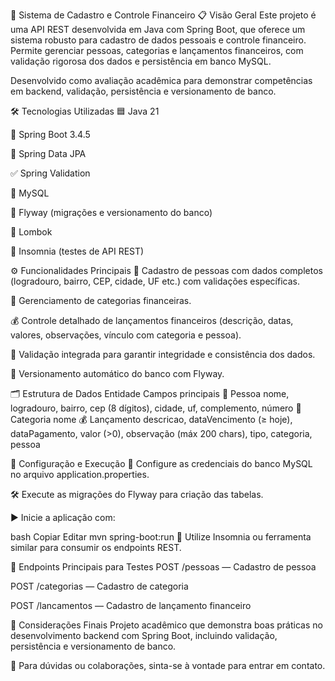 💼 Sistema de Cadastro e Controle Financeiro
📋 Visão Geral
Este projeto é uma API REST desenvolvida em Java com Spring Boot, que oferece um sistema robusto para cadastro de dados pessoais e controle financeiro. Permite gerenciar pessoas, categorias e lançamentos financeiros, com validação rigorosa dos dados e persistência em banco MySQL.

Desenvolvido como avaliação acadêmica para demonstrar competências em backend, validação, persistência e versionamento de banco.

🛠 Tecnologias Utilizadas
🟦 Java 21

🌱 Spring Boot 3.4.5

💾 Spring Data JPA

✅ Spring Validation

🐬 MySQL

🔄 Flyway (migrações e versionamento do banco)

🧹 Lombok

🔧 Insomnia (testes de API REST)

⚙️ Funcionalidades Principais
👤 Cadastro de pessoas com dados completos (logradouro, bairro, CEP, cidade, UF etc.) com validações específicas.

📂 Gerenciamento de categorias financeiras.

💰 Controle detalhado de lançamentos financeiros (descrição, datas, valores, observações, vínculo com categoria e pessoa).

🔐 Validação integrada para garantir integridade e consistência dos dados.

📑 Versionamento automático do banco com Flyway.

🗂 Estrutura de Dados
Entidade	Campos principais
👤 Pessoa	nome, logradouro, bairro, cep (8 dígitos), cidade, uf, complemento, número
📂 Categoria	nome
💰 Lançamento	descricao, dataVencimento (≥ hoje), dataPagamento, valor (>0), observação (máx 200 chars), tipo, categoria, pessoa

🚀 Configuração e Execução
🔧 Configure as credenciais do banco MySQL no arquivo application.properties.

🛠 Execute as migrações do Flyway para criação das tabelas.

▶️ Inicie a aplicação com:

bash
Copiar
Editar
mvn spring-boot:run
📲 Utilize Insomnia ou ferramenta similar para consumir os endpoints REST.

📡 Endpoints Principais para Testes
POST /pessoas — Cadastro de pessoa

POST /categorias — Cadastro de categoria

POST /lancamentos — Cadastro de lançamento financeiro

📌 Considerações Finais
Projeto acadêmico que demonstra boas práticas no desenvolvimento backend com Spring Boot, incluindo validação, persistência e versionamento de banco.

📩 Para dúvidas ou colaborações, sinta-se à vontade para entrar em contato.
